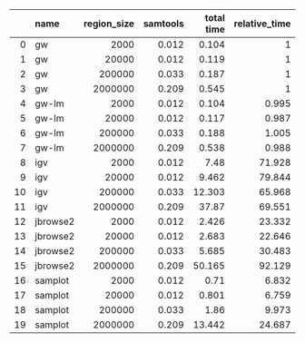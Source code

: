 |    | name     |   region_size |   samtools |   total time |   relative_time |   start time |   render |   relative_render_time |   total mem |   start mem |   relative_mem |
|---:|:---------|--------------:|-----------:|-------------:|----------------:|-------------:|---------:|-----------------------:|------------:|------------:|---------------:|
|  0 | gw       |          2000 |      0.012 |        0.104 |           1     |         0.08 |    0.024 |               1        |       0.121 |       0.12  |          1     |
|  1 | gw       |         20000 |      0.012 |        0.119 |           1     |         0.08 |    0.038 |               1        |       0.126 |       0.12  |          1     |
|  2 | gw       |        200000 |      0.033 |        0.187 |           1     |         0.08 |    0.107 |               1        |       0.171 |       0.12  |          1     |
|  3 | gw       |       2000000 |      0.209 |        0.545 |           1     |         0.08 |    0.465 |               1        |       0.538 |       0.12  |          1     |
|  4 | gw-lm    |          2000 |      0.012 |        0.104 |           0.995 |         0.09 |    0.013 |               0.541667 |       0.121 |       0.12  |          0.998 |
|  5 | gw-lm    |         20000 |      0.012 |        0.117 |           0.987 |         0.09 |    0.027 |               0.710526 |       0.124 |       0.12  |          0.987 |
|  6 | gw-lm    |        200000 |      0.033 |        0.188 |           1.005 |         0.09 |    0.097 |               0.906542 |       0.15  |       0.12  |          0.874 |
|  7 | gw-lm    |       2000000 |      0.209 |        0.538 |           0.988 |         0.09 |    0.448 |               0.963441 |       0.344 |       0.12  |          0.64  |
|  8 | igv      |          2000 |      0.012 |        7.48  |          71.928 |         6.03 |    1.45  |              60.4167   |       0.404 |       0.353 |          3.328 |
|  9 | igv      |         20000 |      0.012 |        9.462 |          79.844 |         6.03 |    3.432 |              90.3158   |       0.512 |       0.353 |          4.074 |
| 10 | igv      |        200000 |      0.033 |       12.303 |          65.968 |         6.03 |    6.273 |              58.6262   |       0.821 |       0.353 |          4.794 |
| 11 | igv      |       2000000 |      0.209 |       37.87  |          69.551 |         6.03 |   31.84  |              68.4731   |       3.354 |       0.353 |          6.228 |
| 12 | jbrowse2 |          2000 |      0.012 |        2.426 |          23.332 |         1.65 |    0.777 |              32.375    |       0.321 |       0.271 |          2.641 |
| 13 | jbrowse2 |         20000 |      0.012 |        2.683 |          22.646 |         1.65 |    1.033 |              27.1842   |       0.339 |       0.271 |          2.698 |
| 14 | jbrowse2 |        200000 |      0.033 |        5.685 |          30.483 |         1.65 |    4.035 |              37.7103   |       0.74  |       0.271 |          4.322 |
| 15 | jbrowse2 |       2000000 |      0.209 |       50.165 |          92.129 |         1.65 |   48.515 |             104.333    |       4.679 |       0.271 |          8.689 |
| 16 | samplot  |          2000 |      0.012 |        0.71  |           6.832 |         0.62 |    0.091 |               3.79167  |       0.102 |       0.1   |          0.839 |
| 17 | samplot  |         20000 |      0.012 |        0.801 |           6.759 |         0.62 |    0.181 |               4.76316  |       0.105 |       0.1   |          0.837 |
| 18 | samplot  |        200000 |      0.033 |        1.86  |           9.973 |         0.62 |    1.24  |              11.5888   |       0.158 |       0.1   |          0.922 |
| 19 | samplot  |       2000000 |      0.209 |       13.442 |          24.687 |         0.62 |   12.822 |              27.5742   |       0.629 |       0.1   |          1.169 |